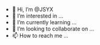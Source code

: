 - 👋 Hi, I’m @JSYX
- 👀 I’m interested in ...
- 🌱 I’m currently learning ...
- 💞️ I’m looking to collaborate on ...
- 📫 How to reach me ...

<!---
JSYX/JSYX is a ✨ special ✨ repository because its `README.md` (this file) appears on your GitHub profile.
You can click the Preview link to take a look at your changes.
--->
